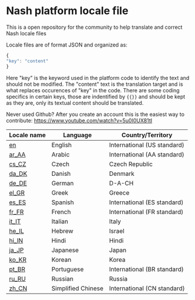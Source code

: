 # Nash platform locale file

This is a open repository for the community to help translate and correct Nash locale files

Locale files are of format JSON and organized as:

```javascript
{
"key": "content"
}
```

Here "key" is the keyword used in the platform code to identify the text and should not be modified. The "content" text is the translation target and is what replaces occurences of "key" in the code. There are some coding specifics in certain keys, those are indentified by `{{}}` and should be kept as they are, only its textual content should be translated.

Never used Github? After you create an account this is the easiest way to contribute:
https://www.youtube.com/watch?v=5u0I0UX81tI

| Locale name | Language           | Country/Territory           |
|-------------|--------------------|-----------------------------|
| [en](./locales/en.json)          | English            | International (US standard) |
| [ar_AA](./locales/ar_AA.json)       | Arabic             | International (AA standard) |
| [cs_CZ](./locales/cs_CZ.json)       | Czech              | Czech Republic              |
| [da_DK](./locales/da_DK.json)       | Danish             | Denmark                     |
| [de_DE](./locales/de_DE.json)       | German             | D-A-CH                      |
| [el_GR](./locales/el_GR.json)       | Greek              | Greece                      |
| [es_ES](./locales/es_ES.json)       | Spanish            | International (ES standard) |
| [fr_FR](./locales/fr_FR.json)       | French             | International (FR standard) |
| [it_IT](./locales/it_IT.json)       | Italian            | Italy                       |
| [he_IL](./locales/he_IL.json)       | Hebrew             | Israel                      |
| [hi_IN](./locales/hi_IN.json)       | Hindi              | Hindi                       |
| [ja_JP](./locales/ja_JP.json)       | Japanese           | Japan                       |
| [ko_KR](./locales/ko_KR.json)       | Korean             | Korea                       |
| [pt_BR](./locales/pt_BR.json)       | Portuguese         | International (BR standard) |
| [ru_RU](./locales/ru_RU.json)       | Russian            | Russia                      |
| [zh_CN](./locales/zh_CN.json)       | Simplified Chinese | International (CN standard) |
